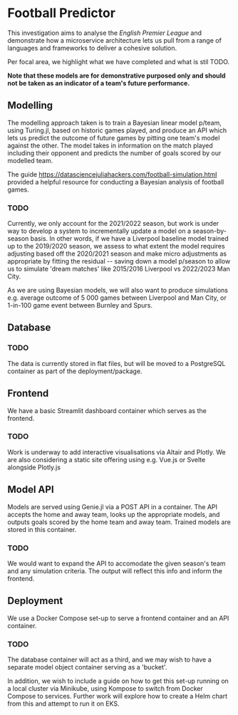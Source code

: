 # Football Predictor

This investigation aims to analyse the _English Premier League_ and demonstrate how a microservice architecture lets us pull from a range of languages and frameworks to deliver a cohesive solution.

Per focal area, we highlight what we have completed and what is stil TODO.

**Note that these models are for demonstrative purposed only and should not be taken as an indicator of a team's future performance.**

## Modelling
The modelling approach taken is to train a Bayesian linear model p/team, using Turing.jl, based on historic games played, and produce an API which lets us predict the outcome of future games by pitting one team's model against the other. The model takes in information on the match played including their opponent and predicts the number of goals scored by our modelled team.

The guide https://datasciencejuliahackers.com/football-simulation.html provided a helpful resource for conducting a Bayesian analysis of football games.

### TODO
Currently, we only account for the 2021/2022 season, but work is under way to develop a system to incrementally update a model on a season-by-season basis. In other words, if we have a Liverpool baseline model trained up to the 2019/2020 season, we assess to what extent the model requires adjusting based off the 2020/2021 season and make micro adjustments as appropriate by fitting the residual -- saving down a model p/season to allow us to simulate 'dream matches' like 2015/2016 Liverpool vs 2022/2023 Man City.

As we are using Bayesian models, we will also want to produce simulations e.g. average outcome of 5 000 games between Liverpool and Man City, or 1-in-100 game event between Burnley and Spurs.

## Database
### TODO
The data is currently stored in flat files, but will be moved to a PostgreSQL container as part of the deployment/package.

## Frontend
We have a basic Streamlit dashboard container which serves as the frontend.
### TODO
Work is underway to add interactive visualisations via Altair and Plotly. We are also considering a static site offering using e.g. Vue.js or Svelte alongside Plotly.js

## Model API
Models are served using Genie.jl via a POST API in a container. The API accepts the home and away team, looks up the appropriate models, and outputs goals scored by the home team and away team. Trained models are stored in this container.
### TODO
We would want to expand the API to accomodate the given season's team and any simulation criteria. The output will reflect this info and inform the frontend.

## Deployment
We use a Docker Compose set-up to serve a frontend container and an API container.
### TODO
The database container will act as a third, and we may wish to have a separate model object container serving as a 'bucket'.

In addition, we wish to include a guide on how to get this set-up running on a local cluster via Minikube, using Kompose to switch from Docker Compose to services. Further work will explore how to create a Helm chart from this and attempt to run it on EKS.
